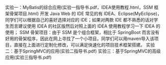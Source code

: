 实验一：MyBatis的综合应用(实验一指导书.pdf，IDEA使用教程.html，SSM 框架骨架项目.html)
开发 Java Web 的 IDE 常见的有 IDEA、Eclipse(MyEclipse)，同学们可以根据自己的喜好选择对应的 IDE；如果对两款 IDE 都不熟悉的话对学生而言建议使用 IDEA 的社区版然后对照上面的 IDEA 使用教程学习一下 IDEA 的使用；
SSM 骨架项目：由于 SSM 是个组合框架，相比于 SpringBoot 而言没有好用的骨架程序，因此在网上寻找了一个小项目。同学们可以用maven导入该项目，直接在上面进行定制化修改，可以满足快速化的项目技术框架搭建。
实验二：基于SpringMVC的应用(实验二指导书.pdf)
实验三：基于SpringMVC的高级应用(实验三指导书.pdf)
